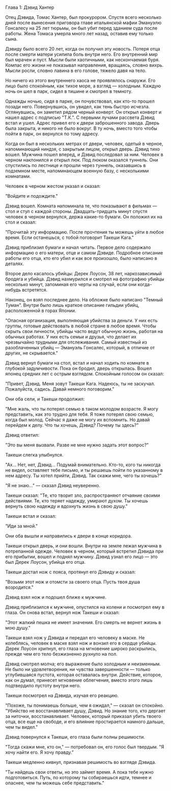 Глава 1: Дэвид Хантер

Отец Дэвида, Томас Хантер, был прокурором. Спустя всего несколько дней после вынесения приговора главе итальянской мафии Эмануэлю Гонсалесу на 25 лет тюрьмы, он был убит перед зданием суда после работы. Жена Томаса умерла много лет назад, оставив ему только сына.

Дэвиду было всего 20 лет, когда он получил эту новость. Потеря отца после смерти матери усилила боль внутри него. Его внутренний мир был мрачен и пуст. Мысли были хаотичными, как нескончаемая буря. Компас его жизни не показывал направления, вращаясь, словно вихрь. Мысли росли, словно лавина в его голове, тяжело давя на тело.

Но ничего из этого внутреннего хаоса не проявлялось снаружи. Его лицо было спокойным, как тихое море, а взгляд — холодным. Каждую ночь он шел в парк, сидел в тишине и смотрел в темноту.

Однажды ночью, сидя в парке, он почувствовал, как кто-то прошел позади него. Повернувшись, он увидел, как тень быстро исчезла. Оглянувшись, он заметил рядом черный конверт. Он открыл конверт и нашел адрес с подписью "Т.К.". С первыми лучами рассвета Дэвид встал и ушел. Адрес привел его к двери заброшенного завода. Дверь была закрыта, и никого не было вокруг. В ту ночь, вместо того чтобы пойти в парк, он вернулся по тому адресу.

Когда он был в нескольких метрах от двери, человек, одетый в черное, напоминающий ниндзя, с закрытым лицом, открыл дверь. Дэвид тихо вошел. Мужчина пошел вперед, и Дэвид последовал за ним. Человек в черном наклонился и открыл люк. Под люком оказался туннель. Они спустились по лестнице и прошли через туннель, оказавшись в подземном месте, напоминающем военную базу, с несколькими комнатами.

Человек в черном жестом указал и сказал:

"Войдите и подождите."

Дэвид вошел. Комната напоминала те, что показывают в фильмах — стол и стул с каждой стороны. Двадцать-тридцать минут спустя человек в черном вернулся, держа какие-то бумаги. Он положил их на стол и сказал:

"Прочитай эту информацию. После прочтения ты можешь уйти в любое время. Если останешься, с тобой поговорит Такеши Кага."

Дэвид приблизил бумаги и начал читать. Первое дело содержало информацию о его матери, отце и самом Дэвиде. Подробное описание работы его отца, кто его убил и как все произошло, было написано в деталях.

Второе дело касалось убийцы: Дерек Лоусон, 38 лет, наркозависимый бродяга и убийца. Дэвид нахмурился и смотрел на фотографию убийцы несколько минут, запоминая его черты на случай, если они когда-нибудь встретятся.

Наконец, он взял последнее дело. На обложке было написано "Темный Туман". Внутри было лишь краткое описание гильдии убийц, расположенной в горах Японии.

"Опасная организация, выполняющая убийства за деньги. У них есть группы, готовые действовать в любой стране в любое время. Чтобы скрыть свои личности, убийцы часто ведут обычную жизнь, работая на обычных работах. У них есть семьи и друзья, что делает их чрезвычайно трудными для отслеживания. Самый известный из разоблаченных убийц — Эмануэль Гонсалес, который, в отличие от других, не скрывается."

Дэвид вернул бумаги на стол, встал и начал ходить по комнате в глубокой задумчивости. Пока он бродил, дверь открылась. Вошел японец средних лет с острым взглядом. Спокойным голосом он сказал:

"Привет, Дэвид. Меня зовут Такеши Кага. Надеюсь, ты не заскучал. Пожалуйста, садись. Давай немного поговорим."

Они оба сели, и Такеши продолжил:

"Мне жаль, что ты потерял семью в таком молодом возрасте. Я могу представить, как это трудно для тебя. Я тоже потерял свою семью, когда был молод. Сейчас я даже не могу их вспомнить. Но давай перейдем к делу. Что ты хочешь, Дэвид? Почему ты здесь?"

Дэвид ответил:

"Это вы меня вызвали. Разве не мне нужно задать этот вопрос?"

Такеши слегка улыбнулся.

"Ах... Нет, нет, Дэвид... Подумай внимательно. Кто-то, кого ты никогда не видел, оставляет тебе письмо, и ты решаешь пойти по указанному в нем адресу. Ты хотел прийти, Дэвид. Так скажи мне, чего ты хочешь?"

"Я не знаю..." — сказал Дэвид неуверенно.

Такеши сказал: "Те, кто творит зло, распространяют отчаяние своими действиями. Те, кто теряет надежду, умирают духом. Ты хочешь вернуть свою надежду и вдохнуть жизнь в свою душу."

Такеши встал и сказал:

"Иди за мной."

Они оба вышли и направились к двери в конце коридора.

Такеши открыл дверь, и они вошли. Внутри на земле лежал мужчина в потрепанной одежде. Человек в черном, который встретил Дэвида при его прибытии, вошел и поднял мужчину. Дэвид узнал его лицо — это был Дерек Лоусон, убийца его отца.

Такеши достал нож с пояса, протянул его Дэвиду и сказал:

"Возьми этот нож и отомсти за своего отца. Пусть твоя душа возродится."

Дэвид взял нож и подошел ближе к мужчине.

Дэвид приблизился к мужчине, опустился на колени и посмотрел ему в глаза. Он снова встал, вернул нож Такеши и сказал:

"Этот жалкий пешка не имеет значения. Его смерть не вернет жизнь в мою душу."

Такеши взял нож у Дэвида и передал его человеку в маске. Не колеблясь, человек в маске взял нож и вонзил его в сердце убийцы. Дерек Лоусон хрипнул, его глаза на мгновение широко раскрылись, прежде чем его тело безжизненно рухнуло на пол.

Дэвид смотрел молча; его выражение было холодным и неизменным. Не было ни удовлетворения, ни чувства завершенности — только углубившаяся пустота, которая оставалась внутри. Действие, которое, как он думал, принесет мгновение облегчения, вместо этого лишь подтвердило пустоту внутри него.

Такеши посмотрел на Дэвида, изучая его реакцию.

"Похоже, ты понимаешь больше, чем я ожидал," — сказал он спокойно. "Убийство не восстанавливает душу, Дэвид. Но знание того, кто дергает за ниточки, восстанавливает. Человек, который приказал убить твоего отца, все еще на свободе, и его влияние простирается намного дальше, чем ты видел."

Дэвид повернулся к Такеши, его глаза были полны решимости.

"Тогда скажи мне, кто он," — потребовал он, его голос был твердым. "Я хочу найти его. Я хочу правду."

Такеши медленно кивнул, признавая решимость во взгляде Дэвида.

"Ты найдешь свои ответы, но это займет время. А пока тебе нужно подготовиться. Путь, по которому ты собираешься идти, темнее и опаснее, чем ты можешь себе представить."
